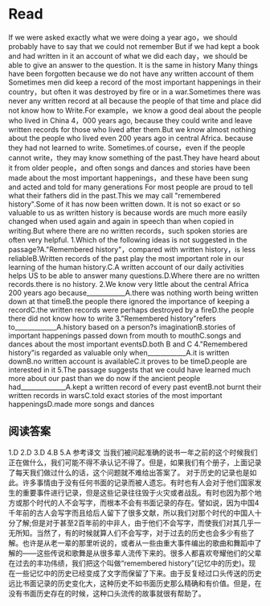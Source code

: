 # Read
If we were asked exactly what we were doing a year ago，we should probably have to say that we could not remember But if we had kept a book and had written in it an account of what we did each day，we should be able to give an answer to the question.
It is the same in history Many things have been forgotten because we do not have any written account of them Sometimes men did keep a record of the most important happenings in their country，but often it was destroyed by fire or in a war.Sometimes there was never any written record at all because the people of that time and place did not know how to Write.For example，we know a good deal about the people who lived in China 4，000 years ago, because they could write and leave written records for those who lived after them.But we know almost nothing about the people who lived even 200 years ago in central Africa. because they had not learned to write. Sometimes.of course，even if the people cannot write，they may know something of the past.They have heard about it from older people，and often songs and dances and stories have been made about the most important happenings，and these have been sung and acted and told for many generations For most people are proud to tell what their fathers did in the past.This we may call "remembered history".Some of it has now been written down. It is not so exact or so valuable to us as written history is because words are much more easily changed when used again and again in speech than when copied in writing.But where there are no written records，such spoken stories are often very helpful.
1.Which of the following ideas is not suggested in the passage?A."Remembered history"，compared with written history，is less reliableB.Written records of the past play the most important role in our learning of the human history.C.A written account of our daily activities helps US to be able to answer many questions.D.Where there are no written records.there is no history.
2.We know very little about the central Africa 200 years ago because____________A.there was nothing worth being written down at that timeB.the people there ignored the importance of keeping a recordC.the written records were perhaps destroyed by a fireD.the people there did not know how to write
3."Remembered history"refers to_____________A.history based on a person?s imaginationB.stories of important happenings passed down from mouth to mouthC.songs and dances about the most important eventsD.both B and C
4."Remembered history"is regarded as valuable only when____________A.it is written downB.no written account is availableC.it proves to be timeD.people are interested in it
5.The passage suggests that we could have learned much more about our past than we do now if the ancient people had______________A.kept a written record of every past eventB.not burnt their written records in warsC.told exact stories of the most important happeningsD.made more songs and dances
## 阅读答案
1.D
2.D
3.D
4.B
5.A
参考译文
当我们被问起准确的说书一年之前的这个时候我们正在做什么，我们可能不得不承认记不得了。但是，如果我们有个册子，上面记录了每天我们做过什么的话，这个问题就不难给出答案了。
对于历史的记录也是如此。许多事情由于没有任何书面的记录而被人遗忘。有时也有人会对于他们国家发生的重要事件进行记录，但是这些记录往往毁于火灾或者战乱。有时也因为那个地方或那个时代的人不会写字，而根本不会有书面记录的存在。譬如说，因为中国4千年前的古人会写字而且给后人留下了很多文献，所以我们对那个时代的中国人十分了解;但是对于甚至2百年前的中非人，由于他们不会写字，而使我们对其几乎一无所知。当然了，有的时候就算人们不会写字，对于过去的历史也会多少有些了解。也许是从老一辈的那里听说的，或者从一些由重大事件编出的歌曲和舞蹈中了解的——这些传说和歌舞是从很多辈人流传下来的。很多人都喜欢夸耀他们的父辈在过去的丰功伟绩，我们把这个叫做“remembered history”(记忆中的历史)。现在一些记忆中的历史已经变成了文字而保留了下来。由于反复经过口头传送的历史远比书面记录的历史变化大，这种历史不如书面历史那么精确和有价值。但是，在没有书面历史存在的时候，这种口头流传的故事就很有帮助了。
